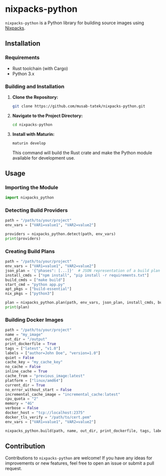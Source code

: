 # nixpacks-python

`nixpacks-python` is a Python library for building source images using [Nixpacks](https://github.com/railwayapp/nixpacks). 

## Installation

### Requirements

- Rust toolchain (with Cargo)
- Python 3.x

### Building and Installation

1. **Clone the Repository:**

    ```bash
    git clone https://github.com/musab-tatek/nixpacks-python.git
    ```

2. **Navigate to the Project Directory:**

    ```bash
    cd nixpacks-python
    ```

3. **Install with Maturin:**

    ```bash
    maturin develop
    ```

    This command will build the Rust crate and make the Python module available for development use.

## Usage

### Importing the Module

```python
import nixpacks_python
```

### Detecting Build Providers

```python
path = "/path/to/your/project"
env_vars = ["VAR1=value1", "VAR2=value2"]

providers = nixpacks_python.detect(path, env_vars)
print(providers)
```

### Creating Build Plans

```python
path = "/path/to/your/project"
env_vars = ["VAR1=value1", "VAR2=value2"]
json_plan = '{"phases": [...]}'  # JSON representation of a build plan
install_cmds = ["npm install", "pip install -r requirements.txt"]
build_cmds = ["make build"]
start_cmd = "python app.py"
apt_pkgs = ["build-essential"]
nix_pkgs = ["python3"]

plan = nixpacks_python.plan(path, env_vars, json_plan, install_cmds, build_cmds, start_cmd, apt_pkgs, nix_pkgs)
print(plan)
```

### Building Docker Images

```python
path = "/path/to/your/project"
name = "my_image"
out_dir = "/output"
print_dockerfile = True
tags = ["latest", "v1.0"]
labels = ["author=John Doe", "version=1.0"]
quiet = False
cache_key = "my_cache_key"
no_cache = False
inline_cache = True
cache_from = "previous_image:latest"
platform = ["linux/amd64"]
current_dir = True
no_error_without_start = False
incremental_cache_image = "incremental_cache:latest"
cpu_quota = "2"
memory = "4G"
verbose = False
docker_host = "tcp://localhost:2375"
docker_tls_verify = "/path/to/cert.pem"
env_vars = ["VAR1=value1", "VAR2=value2"]

nixpacks_python.build(path, name, out_dir, print_dockerfile, tags, labels, quiet, cache_key, no_cache, inline_cache, cache_from, platform, current_dir, no_error_without_start, incremental_cache_image, cpu_quota, memory, verbose, docker_host, docker_tls_verify, env_vars)
```

## Contribution

Contributions to `nixpacks-python` are welcome! If you have any ideas for improvements or new features, feel free to open an issue or submit a pull request.
